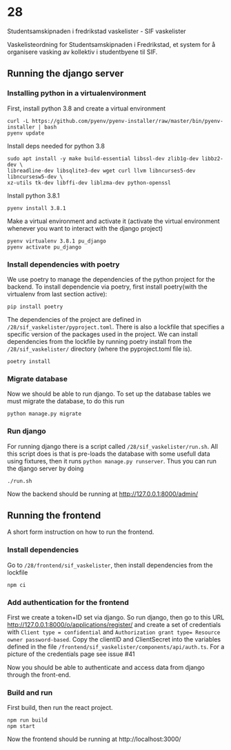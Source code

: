 # 28

Studentsamskipnaden i fredrikstad vaskelister - SIF vaskelister

Vaskelisteordning for Studentsamskipnaden i Fredrikstad, et system for å organisere vasking av kollektiv i studentbyene til SIF.

## Running the django server

### Installing python in a virtualenvironment
First, install python 3.8 and create a virtual environment
```
curl -L https://github.com/pyenv/pyenv-installer/raw/master/bin/pyenv-installer | bash
pyenv update
```
Install deps needed for python 3.8
```
sudo apt install -y make build-essential libssl-dev zlib1g-dev libbz2-dev \
libreadline-dev libsqlite3-dev wget curl llvm libncurses5-dev libncursesw5-dev \
xz-utils tk-dev libffi-dev liblzma-dev python-openssl
```
Install python 3.8.1
```
pyenv install 3.8.1
```
Make a virtual environment and activate it (activate the virtual environment whenever you want to interact with the django project)
```
pyenv virtualenv 3.8.1 pu_django
pyenv activate pu_django
```


### Install dependencies with poetry
We use poetry to manage the dependencies of the python project for the backend. To install dependencie via poetry, first install poetry(with the virtualenv from last section active):
```
pip install poetry
```
The dependencies of the project are defined in `/28/sif_vaskelister/pyproject.toml`. There is also a lockfile that specifies a specific version of the packages used in the project. We can install dependencies from the lockfile by running poetry install from the `/28/sif_vaskelister/` directory (where the pyproject.toml file is). 
```
poetry install
```
### Migrate database
Now we should be able to run django. To set up the database tables we must migrate the database, to do this run
```
python manage.py migrate
```

### Run django
For running django there is a script called `/28/sif_vaskelister/run.sh`. All this script does is that is pre-loads the database with some usefull data using fixtures, then it runs `python manage.py runserver`. Thus you can run the django server by doing
```
./run.sh
```
Now the backend should be running at http://127.0.0.1:8000/admin/

## Running the frontend
A short form instruction on how to run the frontend. 
### Install dependencies
Go to `/28/frontend/sif_vaskelister`, then install dependencies from the lockfile
```
npm ci
```
### Add authentication for the frontend
First we create a token+ID set via django. So run django, then go to this URL http://127.0.0.1:8000/o/applications/register/ and create a set of credentials with `Client type = confidential` and `Authorization grant type= Resource owner password-based`. Copy the clientID and ClientSecret into the variables defined in the file `/frontend/sif_vaskelister/components/api/auth.ts`. For a picture of the credentials page see issue #41

Now you should be able to authenticate and access data from django through the front-end. 

### Build and run
First build, then run the react project. 
```
npm run build
npm start
```
Now the frontend should be running at http://localhost:3000/
